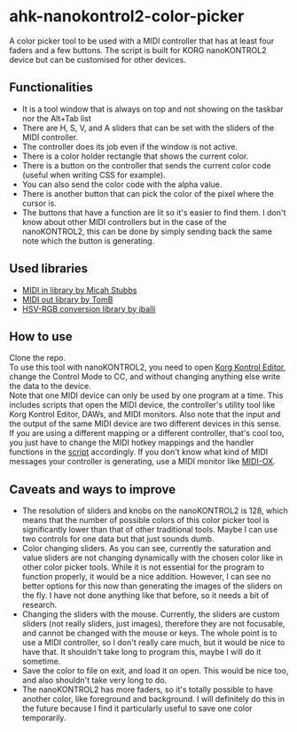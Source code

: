 # ahk-nanokontrol2-color-picker
A color picker tool to be used with a MIDI controller that has at least four faders and a few buttons. The script is built for KORG nanoKONTROL2 device but can be customised for other devices.

## Functionalities

* It is a tool window that is always on top and not showing on the taskbar nor the Alt+Tab list
* There are H, S, V, and A sliders that can be set with the sliders of the MIDI controller.
* The controller does its job even if the window is not active.
* There is a color holder rectangle that shows the current color.
* There is a button on the controller that sends the current color code (useful when writing CSS for example).
* You can also send the color code with the alpha value.
* There is another button that can pick the color of the pixel where the cursor is.
* The buttons that have a function are lit so it's easier to find them. I don't know about other MIDI controllers but in the case of the nanoKONTROL2, this can be done by simply sending back the same note which the button is generating.

## Used libraries

* [MIDI in library by Micah Stubbs](https://github.com/micahstubbs/midi4ahk)
* [MIDI out library by TomB](https://autohotkey.com/board/topic/17212-midi-output-from-ahk/)
* [HSV-RGB conversion library by jballi](https://www.autohotkey.com/boards/viewtopic.php?t=30908)

## How to use

Clone the repo.<br/>
To use this tool with nanoKONTROL2, you need to open [Korg Kontrol Editor](https://www.korg.com/us/support/download/software/0/159/1354/), change the Control Mode to CC, and without changing anything else write the data to the device.<br/>
Note that one MIDI device can only be used by one program at a time. This includes scripts that open the MIDI device, the controller's utility tool like Korg Kontrol Editor, DAWs, and MIDI monitors. Also note that the input and the output of the same MIDI device are two different devices in this sense.<br/>
If you are using a different mapping or a different controller, that's cool too, you just have to change the MIDI hotkey mappings and the handler functions in the [script](./nanoKONTROL2_color_picker.ahk) accordingly. If you don't know what kind of MIDI messages your controller is generating, use a MIDI monitor like [MIDI-OX](http://www.midiox.com/).

## Caveats and ways to improve

* The resolution of sliders and knobs on the nanoKONTROL2 is 128, which means that the number of possible colors of this color picker tool is significantly lower than that of other traditional tools. Maybe I can use two controls for one data but that just sounds dumb.
* Color changing sliders. As you can see, currently the saturation and value sliders are not changing dynamically with the chosen color like in other color picker tools. While it is not essential for the program to function properly, it would be a nice addition. However, I can see no better options for this now than generating the images of the sliders on the fly. I have not done anything like that before, so it needs a bit of research.
* Changing the sliders with the mouse. Currently, the sliders are custom sliders (not really sliders, just images), therefore they are not focusable, and cannot be changed with the mouse or keys. The whole point is to use a MIDI controller, so I don't really care much, but it would be nice to have that. It shouldn't take long to program this, maybe I will do it sometime.
* Save the color to file on exit, and load it on open. This would be nice too, and also shouldn't take very long to do.
* The nanoKONTROL2 has more faders, so it's totally possible to have another color, like foreground and background. I will definitely do this in the future because I find it particularly useful to save one color temporarily.
